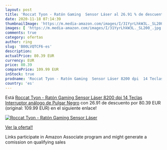 ```yaml
---
layout: post
title: 'Roccat Tyon - Ratón Gaming  Sensor Láser al 26.91 % de descuento'
date: 2020-11-18 07:14:39
thumbnailImage: 'https://m.media-amazon.com/images/I/31YyrLhkW3L._SL200_.jpg'
images: [ 'https://m.media-amazon.com/images/I/31YyrLhkW3L._SL200_.jpg' ]
comments: true
category: ofertas
author: ring
slug: 'B00LVQTCF6-es'
description:
actualPrice: 80.39 EUR
currency: EUR
price: 80.39
comparePrice: 109.99 EUR
inStock: true
prodname: 'Roccat Tyon - Ratón Gaming  Sensor Láser 8200 dpi  14 Teclas  Interruptor análogo de Pulgar   Negro'
country: 'es'
---
```


Está [Roccat Tyon - Ratón Gaming  Sensor Láser 8200 dpi  14 Teclas  Interruptor análogo de Pulgar   Negro](https://www.amazon.es/dp/B00LVQTCF6/?tag=tolees-21) con 26.91 de descuento por 80.39 EUR (original: 109.99 EUR) en el siguiente enlace!

[![Roccat Tyon - Ratón Gaming  Sensor Láser](https://m.media-amazon.com/images/I/31YyrLhkW3L._SL200_.jpg)](https://www.amazon.es/dp/B00LVQTCF6/?tag=tolees-21)

[Ver la oferta!!](https://www.amazon.es/dp/B00LVQTCF6/?tag=tolees-21)

Links participate in Amazon Associate program and might generate a comission on qualifying sales


